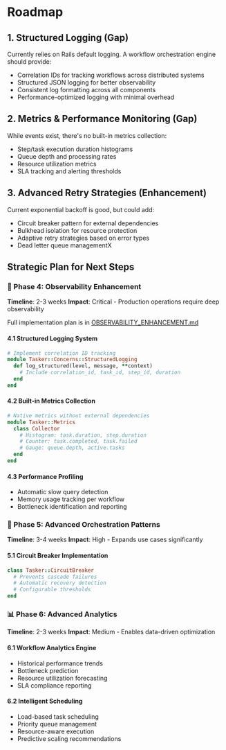 # Roadmap

## 1. **Structured Logging (Gap)**
Currently relies on Rails default logging. A workflow orchestration engine should provide:
- Correlation IDs for tracking workflows across distributed systems
- Structured JSON logging for better observability
- Consistent log formatting across all components
- Performance-optimized logging with minimal overhead

## 2. **Metrics & Performance Monitoring (Gap)**
While events exist, there's no built-in metrics collection:
- Step/task execution duration histograms
- Queue depth and processing rates
- Resource utilization metrics
- SLA tracking and alerting thresholds

## 3. **Advanced Retry Strategies (Enhancement)**
Current exponential backoff is good, but could add:
- Circuit breaker pattern for external dependencies
- Bulkhead isolation for resource protection
- Adaptive retry strategies based on error types
- Dead letter queue managementX


## Strategic Plan for Next Steps

### 🎯 Phase 4: Observability Enhancement
**Timeline**: 2-3 weeks
**Impact**: Critical - Production operations require deep observability

Full implementation plan is in [OBSERVABILITY_ENHANCEMENT.md](./OBSERVABILITY_ENHANCEMENT.md)

#### 4.1 Structured Logging System
```ruby
# Implement correlation ID tracking
module Tasker::Concerns::StructuredLogging
  def log_structured(level, message, **context)
    # Include correlation_id, task_id, step_id, duration
  end
end
```

#### 4.2 Built-in Metrics Collection
```ruby
# Native metrics without external dependencies
module Tasker::Metrics
  class Collector
    # Histogram: task.duration, step.duration
    # Counter: task.completed, task.failed
    # Gauge: queue.depth, active.tasks
  end
end
```

#### 4.3 Performance Profiling
- Automatic slow query detection
- Memory usage tracking per workflow
- Bottleneck identification and reporting

### 🔧 Phase 5: Advanced Orchestration Patterns
**Timeline**: 3-4 weeks
**Impact**: High - Expands use cases significantly

#### 5.1 Circuit Breaker Implementation
```ruby
class Tasker::CircuitBreaker
  # Prevents cascade failures
  # Automatic recovery detection
  # Configurable thresholds
end
```

### 📊 Phase 6: Advanced Analytics
**Timeline**: 2-3 weeks
**Impact**: Medium - Enables data-driven optimization

#### 6.1 Workflow Analytics Engine
- Historical performance trends
- Bottleneck prediction
- Resource utilization forecasting
- SLA compliance reporting

#### 6.2 Intelligent Scheduling
- Load-based task scheduling
- Priority queue management
- Resource-aware execution
- Predictive scaling recommendations
